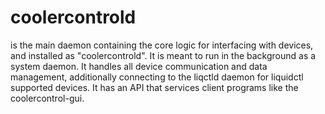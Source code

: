 # coolercontrold

is the main daemon containing the core logic for interfacing with devices, and installed as "coolercontrold". It is meant to run in the
background as a system daemon. It handles all device communication and data management, additionally connecting to the liqctld daemon for
liquidctl supported devices. It has an API that services client programs like the coolercontrol-gui.
